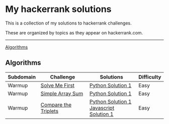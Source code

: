 # My hackerrank solutions

This is a collection of my solutions to hackerrank challenges.

These are organized by topics as they appear on hackerrank.com.

---

[Algorithms](#algorithms)

## Algorithms

| Subdomain | Challenge | Solutions | Difficulty |
| -- | -- | -- | -- |
| Warmup | [Solve Me First](https://www.hackerrank.com/challenges/solve-me-first/problem) | [Python Solution 1](algorithms/solve_me_first.py) | Easy |
| Warmup | [Simple Array Sum](https://www.hackerrank.com/challenges/simple-array-sum/problem) | [Python Solution 1](algorithms/simple_array_sum.py) | Easy |
| Warmup | [Compare the Triplets](https://www.hackerrank.com/challenges/compare-the-triplets/problem) | [Python Solution 1](algorithms/compare_triplets.py)<br>[Javascript Solution 1](algorithms/compare_triplets.js) | Easy |